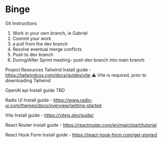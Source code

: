 # Binge

Git Instructions

1. Work in your own branch, ie Gabriel
2. Commit your work
3.  a pull from the dev branch
4. Resolve eventual merge conflicts
5. Push to dev branch
6. During/After Sprint meeting- push dev branch into main branch




Project Resources
Tailwind
 Install guide - https://tailwindcss.com/docs/guides/vite
  ⚠ Vite is required, prior to downloading Tailwind
 

OpenAI api
Install guide
TBD

Radix UI
Install guide - https://www.radix-ui.com/themes/docs/overview/getting-started

Vite
Install guide -  https://vitejs.dev/guide/

React Router
Install guide - https://reactrouter.com/en/main/start/tutorial

React Hook Form
Install guide - https://react-hook-form.com/get-started

